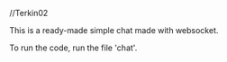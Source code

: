 //Terkin02

This is a ready-made simple chat made with websocket.

To run the code, run the file 'chat'.
